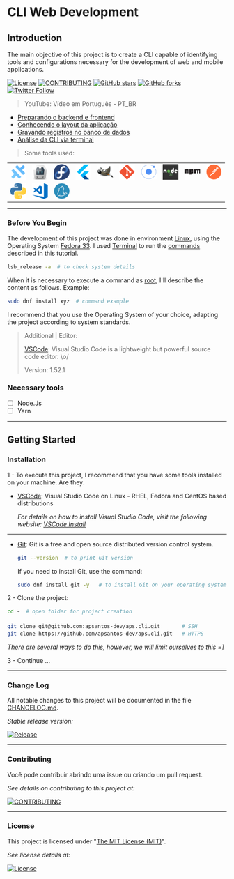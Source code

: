 # CLI Web Development

## Introduction

The main objective of this project is to create a CLI capable of identifying tools and configurations necessary for the development of web and mobile applications.

<!-- Badges section here. -->
[![License][license-img]][license-ln]
[![CONTRIBUTING][contributing-img]][contributing-ln]
[![GitHub stars][github-stars-img]][github-stars-ln]
[![GitHub forks][github-forks-img]][github-forks-ln]
[![Twitter Follow][twitter-follow-img]][twitter-follow-ln]

> YouTube: Vídeo em Português - PT_BR

- [Preparando o backend e frontend](https://youtu.be/q-3ysrY-kHM)
- [Conhecendo o layout da aplicação](https://youtu.be/nedoAP7o4fo)
- [Gravando registros no banco de dados](https://youtu.be/gn2SH-lxZYc)
- [Análise da CLI via terminal](https://youtu.be/jt2uCCr4J1U)

> Some tools used:

| | | | | | | | | | |
| :-: | :-: | :-: | :-: | :-: | :-: | :-: | :-: | :-: | :-: |
| <img src="./app/web/public/assets/images/capacitor.png" alt="capacitor" width="36" /> | <img src="./app/web/public/assets/images/cordova.png" alt="cordova" width="36" /> | <img src="./app/web/public/assets/images/fedora.png" alt="fedora" width="36" /> | <img src="./app/web/public/assets/images/flutter.png" alt="flutter" width="36" /> | <img src="./app/web/public/assets/images/gimp.png" alt="gimp" width="36" /> | <img src="./app/web/public/assets/images/git.png" alt="git" width="36" /> | <img src="./app/web/public/assets/images/ionic.png" alt="ionic" width="36" /> | <img src="./app/web/public/assets/images/node.png" alt="node" width="36" /> | <img src="./app/web/public/assets/images/npm.png" alt="npm" width="36" /> | <img src="./app/web/public/assets/images/postman.png" alt="postman" width="36" /> |
| <img src="./app/web/public/assets/images/python.png" alt="python" width="36" /> | <img src="./app/web/public/assets/images/vscode.png" alt="vscode" width="36" /> | <img src="./app/web/public/assets/images/yarn.png" alt="yarn" width="36" /> | | | | | | | |

---

### Before You Begin

The development of this project was done in environment [Linux][linux-ln], using the Operating System [Fedora 33][fedora-ln]. I used [Terminal][terminal-ln] to run the [commands][commands-ln] described in this tutorial.

```sh
lsb_release -a  # to check system details
```

When it is necessary to execute a command as [root][root-ln], I'll describe the content as follows. Example:

```sh
sudo dnf install xyz  # command example
```

I recommend that you use the Operating System of your choice, adapting the project according to system standards.

> Additional | Editor:
>
> [VSCode][vscode-ln]: Visual Studio Code is a lightweight but powerful source code editor. \o/
>
> Version: 1.52.1

### Necessary tools

- [ ] Node.Js
- [ ] Yarn

---

## Getting Started

### Installation

1 - To execute this project, I recommend that you have some tools installed on your machine. Are they:

- [VSCode][vscode-ln]: Visual Studio Code on Linux - RHEL, Fedora and CentOS based distributions

  _For details on how to install Visual Studio Code, visit the following website: [VSCode Install][vscode-in]_

---

- [Git][git-ln]: Git is a free and open source distributed version control system.

  ```sh
  git --version  # to print Git version
  ```

  If you need to install Git, use the command:

  ```sh
  sudo dnf install git -y   # to install Git on your operating system
  ```

2 - Clone the project:

```sh
cd ~  # open folder for project creation

git clone git@github.com:apsantos-dev/aps.cli.git       # SSH
git clone https://github.com/apsantos-dev/aps.cli.git   # HTTPS

```

_There are several ways to do this, however,
we will limit ourselves to this =]_

3 - Continue ...

---

### Change Log

All notable changes to this project will be documented in the file [CHANGELOG.md][changelog-ln].

_Stable release version:_

[![Release][release-img]][release-ln]

---

### Contributing

Você pode contribuir abrindo uma issue ou criando um pull request.

_See details on contributing to this project at:_

[![CONTRIBUTING][contributing-img]][contributing-ln]

---

### License

This project is licensed under "[The MIT License (MIT)][mit-ln]".

_See license details at:_

[![License][license-img]][license-ln]

<!-- links -->
[changelog-ln]: CHANGELOG.md "Click here to open the file"
[commands-ln]: https://en.wikipedia.org/wiki/Command_(computing) "Press Ctrl and click this link to open the page in a new tab"
[contributing-img]: https://img.shields.io/badge/aps.cli-CONTRIBUTE-orange.svg?style=flat-square
[contributing-ln]: CONTRIBUTING.md "Contribute to make this boilerplate even better"
[extensions-ln]: src/assets/doc/extensions.md "Click here to open the file"
[fedora-ln]: https://getfedora.org/en/ "Press Ctrl and click this link to open the page in a new tab"
[git-ln]: https://git-scm.com/ "Press Ctrl and click this link to open the page in a new tab"
[github-stars-img]: https://img.shields.io/github/stars/apsantos-dev/aps.cli.svg?style=social&label=Star
[github-stars-ln]: https://github.com/apsantos-dev/aps.cli/stargazers "See who likes this design = ]"
[github-forks-img]: https://img.shields.io/github/forks/apsantos-dev/aps.cli.svg?style=social&label=Fork
[github-forks-ln]: https://github.com/apsantos-dev/aps.cli/fork "Click to view Star details of this project"
[license-img]: https://img.shields.io/badge/license-MIT-blue.svg?style=flat-square
[license-ln]: LICENSE "Copyright (c) 2019 APSantos Desenvolvimento de Sistemas"
[linux-ln]: https://en.wikipedia.org/wiki/Linux "Press Ctrl and click this link to open the page in a new tab"
[mit-ln]: https://opensource.org/licenses/MIT "Click and see the project"
[release-img]: https://img.shields.io/github/release/apsantos-dev/aps.cli.svg?style=flat-square
[release-ln]: https://github.com/apsantos-dev/aps.cli/releases "See all versions of this project"
[root-ln]: https://en.wikipedia.org/wiki/Sudo "Press Ctrl and click this link to open the page in a new tab"
[structure-ln]: structure.md "Click and see the project!"
[ssh-file]: src/assets/doc/ssh.md "Click here to open the file"
[ssh-ln]: https://pt.wikipedia.org/wiki/Secure_Shell "Press Ctrl and click this link to open the page in a new tab"
[terminal-ln]: https://en.wikipedia.org/wiki/Linux_console "Press Ctrl and click this link to open the page in a new tab"
[twitter-follow-img]: https://img.shields.io/twitter/follow/apsantos_dev.svg?label=Follow&style=social
[twitter-follow-ln]: https://twitter.com/intent/follow?screen_name=apsantos_dev "View my profile on Twitter"
[vscode-ln]: https://code.visualstudio.com/ "Press Ctrl and click this link to open the page in a new tab"
[vscode-in]: https://code.visualstudio.com/docs/setup/linux#_rhel-fedora-and-centos-based-distributions "Press Ctrl and click this link to open the page in a new tab"